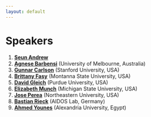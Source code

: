```yaml
---
layout: default
---
```




# Speakers 


1. [**Seun Andrew**](https://www.linkedin.com/in/sean-thawe-61313624b/)
2.  [**Agnese Barbensi**](https://sites.google.com/view/agnesebarbensi/home) (University of Melbourne, Australia)
3.  [**Gunnar Carlson**](https://mathematics.stanford.edu/people/gunnar-carlsson) (Stanford University, USA)
4.  [**Brittany Fasy**](https://www.cs.montana.edu/directory/1812041/brittany-fasy) (Montanna State University, USA)
5.  [**David Gleich**](https://www.cs.purdue.edu/homes/dgleich/) (Purdue University, USA)
6.  [**Elizabeth Munch**](http://www.elizabethmunch.com/) (Michigan State University, USA)
7.  [**Jose Perea**](https://www.joperea.com/) (Northeastern University, USA)
8.  [**Bastian Rieck**](https://bastian.rieck.me/) (AIDOS Lab, Germany)
9.  [**Ahmed Younes**](https://www.linkedin.com/in/ahmed-younes-18910592/) (Alexandria University, Egypt)






















